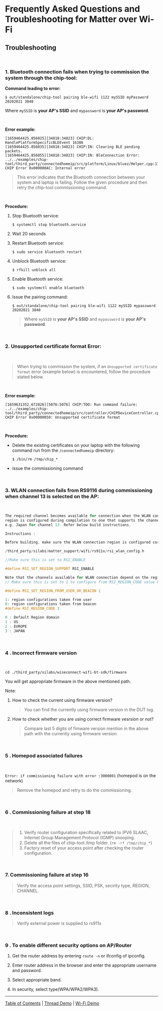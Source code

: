 # Frequently Asked Questions and Troubleshooting for Matter over Wi-Fi

## Troubleshooting

<br>

### 1. Bluetooth connection fails when trying to commission the system through the chip-tool:

**Command leading to error:**

`$ out/standalone/chip-tool pairing ble-wifi 1122 mySSID myPassword 20202021 3840`

Where `mySSID` is **your AP's SSID** and `mypassword` is **your AP's password**.

<br>

**Error example:**

```log
[1659464425.856025][34818:34823] CHIP:DL: HandlePlatformSpecificBLEEvent 16386
[1659464425.856035][34818:34823] CHIP:IN: Clearing BLE pending packets.
[1659464425.856055][34818:34823] CHIP:IN: BleConnection Error: ../../examples/chip-tool/third_party/connectedhomeip/src/platform/Linux/bluez/Helper.cpp:1775: CHIP Error 0x000000AC: Internal error
```

> This error indicates that the Bluetooth connection between your system and
> laptop is failing. Follow the given procedure and then retry the chip-tool
> commissioning command.

<br>

**Procedure:**

1. Stop Bluetooth service:

    ```shell
    $ systemctl stop bluetooth.service
    ```

2. Wait 20 seconds
3. Restart Bluetooth service:

    ```shell
    $ sudo service bluetooth restart
    ```

4. Unblock Bluetooth service:

    ```shell
    $ rfkill unblock all
    ```

5. Enable Bluetooth service:

    ```shell
    $ sudo systemctl enable bluetooth
    ```

6. Issue the pairing command:

    ```shell
    $ out/standalone/chip-tool pairing ble-wifi 1122 mySSID mypassword 20202021 3840
    ```

    > Where `mySSID` is **your AP's SSID** and `mypassword` is **your AP's
    > password**.

<br> 

### 2. Unsupported certificate format Error:

<br>

> When trying to commission the system, if an `Unsupported certificate format`
> error (example below) is encountered, follow the procedure stated below.

<br>

**Error example:**

```log
[1659631352.672826][5076:5076] CHIP:TOO: Run command failure: ../../examples/chip-tool/third_party/connectedhomeip/src/controller/CHIPDeviceController.cpp:1275: CHIP Error 0x00000050: Unsupported certificate format
```

<br>

**Procedure:**

-   Delete the existing certificates on your laptop with the following command
    run from the `/connectedhomeip` directory:

    ```shell
    $ /bin/rm /tmp/chip_*
    ```

-   Issue the commissioning command

<br>

### 3. WLAN connection fails from RS9116 during commissioning when channel 13 is selected on the AP:

<br>

```c
The required channel becomes available for connection when the WLAN connection
region is configured during compilation to one that supports the channel. For
e.g. Japan for channel 13. Refer below build instructions.

Instructions :

Before building, make sure the WLAN connection region is configured correctly by reviewing/modifying the following lines under

/third_party/silabs/matter_support/wifi/rs911x/rsi_wlan_config.h

//Make sure this is set to RSI_ENABLE

#define RSI_SET_REGION_SUPPORT RSI_ENABLE

Note that the channels available for WLAN connection depend on the region selected
// Make sure this is set to 1 to configure from RSI_REGION_CODE value below

#define RSI_SET_REGION_FROM_USER_OR_BEACON 1

1: region configurations taken from user
0: region configurations taken from beacon
#define RSI_REGION_CODE 3

0 : Default Region domain
1 : US
2 : EUROPE
3 : JAPAN
```

<br>

### 4 . Incorrect firmware version

<br>

```shell
cd ./third_party/silabs/wiseconnect-wifi-bt-sdk/firmware
```

You will get appropriate firmware in the above mentioned path.

Note:

1.  How to check the current using firmware version?

    > You can find the currently using firmware version in the DUT log.

2.  How to check whether you are using correct firmware vesrsion or not?

    > Compare last 5 digits of fimware version mention in the above path with
    > the currently using firmware version.

<br>

### 5 . Homepod associated failures

<br>

`Error: if commissioning failure with error :3000001` (homepod is on the
network)

> Remove the homepod and retry to do the commissioning.

<br>

### 6 . Commissioning failure at step 18

<br>

> 1. Verify router configuration specifically related to IPV6 SLAAC, Internet
>    Group Management Protocol (IGMP) snooping.
> 2. Delete all the files of chip-tool /tmp folder. (`rm -rf /tmp/chip_*`)
> 3. Factory reset of your access point after checking the router configuration.

<br>

### 7. Commissioning failure at step 16

> Verify the access point settings, SSID, PSK, secirity type, REGION, CHANNEL.

<br>

### 8 . Inconsistent logs

> Verify external power is supplied to rs911x

<br>

### 9 . To enable different security options on AP/Router 

1. Get the router address by entering `route -n` or ifconfig of ipconfig.

2. Enter router address in the browser and enter the appropriate username and
    password.

3. Select appropriate band.

4. In security, select type(WPA/WPA2/WPA3). 

---

[Table of Contents](../README.md) | [Thread Demo](../thread/DEMO_OVERVIEW.md) |
[Wi-Fi Demo](./DEMO_OVERVIEW.md)
